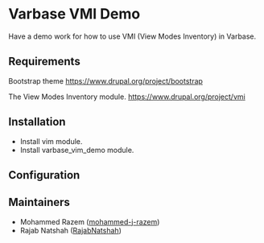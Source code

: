 # Varbase VMI Demo

Have a demo work for how to use VMI (View Modes Inventory) in Varbase.


## Requirements
 Bootstrap theme
 https://www.drupal.org/project/bootstrap

 The View Modes Inventory module.
 https://www.drupal.org/project/vmi

## Installation
- Install vim module.
- Install varbase_vim_demo module.

## Configuration



## Maintainers

- Mohammed Razem ([mohammed-j-razem](https://www.drupal.org/u/mohammed-j-razem))
- Rajab Natshah ([RajabNatshah](https://www.drupal.org/u/rajabnatshah))
